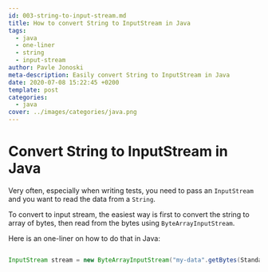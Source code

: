 ```yaml
---
id: 003-string-to-input-stream.md
title: How to convert String to InputStream in Java
tags:
  - java
  - one-liner
  - string
  - input-stream
author: Pavle Jonoski
meta-description: Easily convert String to InputStream in Java
date: 2020-07-08 15:22:45 +0200
template: post
categories:
  - java
cover: ../images/categories/java.png
---
```


# Convert String to InputStream in Java

Very often, especially when writing tests, you need to pass an `InputStream ` and
you want to read the data from a `String`.

To convert to input stream, the easiest way is first to convert the string to 
array of bytes, then read from the bytes using `ByteArrayInputStream`.

Here is an one-liner on how to do that in Java:

```java

InputStream stream = new ByteArrayInputStream("my-data".getBytes(StandardCharsets.UTF_8));

```
